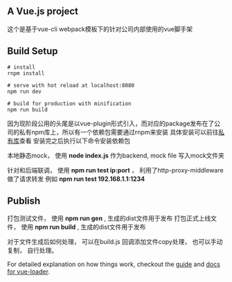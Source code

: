 ## A Vue.js project
这个是基于vue-cli webpack模板下的针对公司内部使用的vue脚手架

## Build Setup

```
# install
rnpm install

# serve with hot reload at localhost:8080
npm run dev

# build for production with minification
npm run build
```

因为现阶段公用的头尾是以vue-plugin形式引入，而对应的package发布在了公司的私有npm库上，所以有一个依赖包需要通过rnpm来安装
具体安装可以前往[私有库](192.168.52.102:7002)查看
安装完之后执行以下命令安装依赖包

本地静态mock， 使用 __node index.js__ 作为backend, mock file 写入mock文件夹

针对和后端联调， 使用 __npm run test ip:port__ ， 利用了http-proxy-middleware 做了请求转发
例如 __npm run test 192.168.1.1:1234__

## Publish

打包测试文件， 使用 __npm run gen__ , 生成的dist文件用于发布
打包正式上线文件， 使用 __npm run build__ , 生成的dist文件用于发布

对于文件生成后如何处理， 可以在build.js 回调添加文件copy处理， 也可以手动复制， 自行处理。

For detailed explanation on how things work, checkout the [guide](http://vuejs-templates.github.io/webpack/) and [docs for vue-loader](http://vuejs.github.io/vue-loader).
